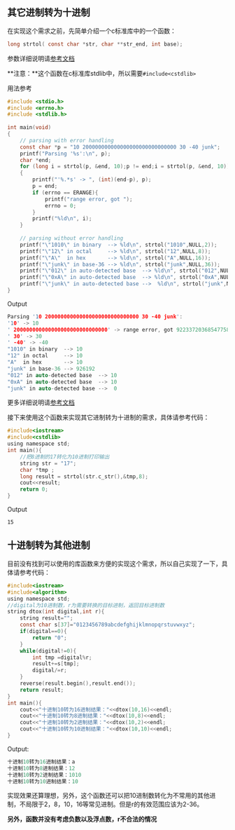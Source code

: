 ## 其它进制转为十进制

在实现这个需求之前，先简单介绍一个c标准库中的一个函数：

```c
long strtol( const char *str, char **str_end, int base);
```

参数详细说明请[参考文档](https://devdocs.io/c/string/byte/strtol)

**注意：**这个函数在c标准库stdlib中，所以需要`#include<cstdlib>`

用法参考

```c
#include <stdio.h>
#include <errno.h>
#include <stdlib.h>
 
int main(void)
{
    // parsing with error handling
    const char *p = "10 200000000000000000000000000000 30 -40 junk";
    printf("Parsing '%s':\n", p);
    char *end;
    for (long i = strtol(p, &end, 10);p != end;i = strtol(p, &end, 10))
    {
        printf("'%.*s' -> ", (int)(end-p), p);
        p = end;
        if (errno == ERANGE){
            printf("range error, got ");
            errno = 0;
        }
        printf("%ld\n", i);
    }
 
    // parsing without error handling
    printf("\"1010\" in binary  --> %ld\n", strtol("1010",NULL,2));
    printf("\"12\" in octal     --> %ld\n", strtol("12",NULL,8));
    printf("\"A\"  in hex       --> %ld\n", strtol("A",NULL,16));
    printf("\"junk\" in base-36 --> %ld\n", strtol("junk",NULL,36));
    printf("\"012\" in auto-detected base  --> %ld\n", strtol("012",NULL,0));
    printf("\"0xA\" in auto-detected base  --> %ld\n", strtol("0xA",NULL,0));
    printf("\"junk\" in auto-detected base -->  %ld\n", strtol("junk",NULL,0));
}
```

Output

```c
Parsing '10 200000000000000000000000000000 30 -40 junk':
'10' -> 10
' 200000000000000000000000000000' -> range error, got 9223372036854775807
' 30' -> 30
' -40' -> -40
"1010" in binary  --> 10
"12" in octal     --> 10
"A"  in hex       --> 10
"junk" in base-36 --> 926192
"012" in auto-detected base  --> 10
"0xA" in auto-detected base  --> 10
"junk" in auto-detected base -->  0
```

更多详细说明请[参考文档](https://devdocs.io/c/string/byte/strtol)



接下来使用这个函数来实现其它进制转为十进制的需求，具体请参考代码：

```c
#include<iostream>
#include<cstdlib>
using namespace std;
int main(){
    //把8进制的17转化为10进制打印输出
 	string str = "17";
 	char *tmp ;
 	long result = strtol(str.c_str(),&tmp,8);
 	cout<<result;
	return 0;
}
```

Output

```
15
```



## 十进制转为其他进制

目前没有找到可以使用的库函数来方便的实现这个需求，所以自己实现了一下，具体请参考代码：

```c
#include<iostream>
#include<algorithm>
using namespace std;
//digital为10进制数，r为需要转换的目标进制，返回目标进制数
string dtox(int digital,int r){
	string result="";
	const char s[37]="0123456789abcdefghijklmnopqrstuvwxyz";
	if(digital==0){
		return "0";
	}
	while(digital!=0){
		int tmp =digital%r;
		result+=s[tmp];
		digital/=r;
	}
	reverse(result.begin(),result.end());
	return result;
}
int main(){
	cout<<"十进制10转为16进制结果："<<dtox(10,16)<<endl;
	cout<<"十进制10转为8进制结果："<<dtox(10,8)<<endl;
	cout<<"十进制10转为2进制结果："<<dtox(10,2)<<endl;
	cout<<"十进制10转为10进制结果："<<dtox(10,10)<<endl;
}
```

Output:

```c
十进制10转为16进制结果：a
十进制10转为8进制结果：12
十进制10转为2进制结果：1010
十进制10转为10进制结果：10
```

实现效果还算理想，另外，这个函数还可以把10进制数转化为不常用的其他进制，不局限于2，8，10，16等常见进制。但是r的有效范围应该为2-36。

**另外，函数并没有考虑负数以及浮点数，r不合法的情况**
